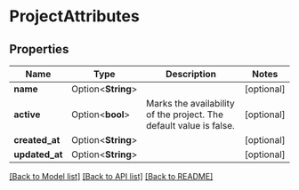 # ProjectAttributes

## Properties

Name | Type | Description | Notes
------------ | ------------- | ------------- | -------------
**name** | Option<**String**> |  | [optional]
**active** | Option<**bool**> | Marks the availability of the project. The default value is false. | [optional]
**created_at** | Option<**String**> |  | [optional]
**updated_at** | Option<**String**> |  | [optional]

[[Back to Model list]](../README.md#documentation-for-models) [[Back to API list]](../README.md#documentation-for-api-endpoints) [[Back to README]](../README.md)


